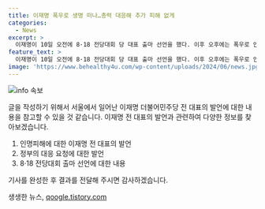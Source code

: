 ```yaml
---
title: 이재명 폭우로 생명 떠나…총력 대응해 추가 피해 없게
categories:
  - News
excerpt: >
  이재명이 10일 오전에 8·18 전당대회 당 대표 출마 선언을 했다. 이후 오후에는 폭우로 인한 인명 피해를 언급하며 정부의 총력 대응을 요청했다. 인명피해 예방에 주안점을 두고, 추가적인 피해가 없도록 중앙정부와 지방정부가 총력 대응해달라며 소 잃고 외양간 고치는 일이 더 이상 반복되선 안 된다고 강조했다. 8·18 전당대회에서 당대표 연임을 노리는 이 전 대표는 김두관 전 의원과 김지수 한반도미래경제포럼 대표와의 경쟁이 예상된다.
feature_text: >
  이재명이 10일 오전에 8·18 전당대회 당 대표 출마 선언을 했다. 이후 오후에는 폭우로 인한 인명 피해를 언급하며 정부의 총력 대응을 요청했다. 인명피해 예방에 주안점을 두고, 추가적인 피해가 없도록 중앙정부와 지방정부가 총력 대응해달라며 소 잃고 외양간 고치는 일이 더 이상 반복되선 안 된다고 강조했다. 8·18 전당대회에서 당대표 연임을 노리는 이 전 대표는 김두관 전 의원과 김지수 한반도미래경제포럼 대표와의 경쟁이 예상된다.
image: 'https://www.behealthy4u.com/wp-content/uploads/2024/06/news.jpg'
---
```


<p><img src="https://www.behealthy4u.com/wp-content/uploads/2024/06/news.jpg" alt="info 속보" /></p>

<p>글을 작성하기 위해서 서울에서 일어난 이재명 더불어민주당 전 대표의 발언에 대한 내용을 참고할 수 있을 것 같습니다.  이재명 전 대표의 발언과 관련하여 다양한 정보를 찾아보겠습니다. </p>

<ol>
<li>인명피해에 대한 이재명 전 대표의 발언</li>
<li>정부의 대응 요청에 대한 발언</li>
<li>8·18 전당대회 출마 선언에 대한 내용</li>
</ol>

<p>기사를 완성한 후 결과를 전달해 주시면 감사하겠습니다.</p>
생생한 뉴스, <a href="https://qoogle.tistory.com" rel="dofollow">qoogle.tistory.com</a>


